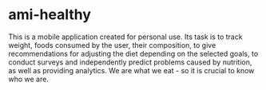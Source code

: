 # ami-healthy
This is a mobile application created for personal use. Its task is to track weight, foods consumed by the user, their composition, to give recommendations for adjusting the diet depending on the selected goals, to conduct surveys and independently predict problems caused by nutrition, as well as providing analytics. We are what we eat - so it is crucial to know who we are.